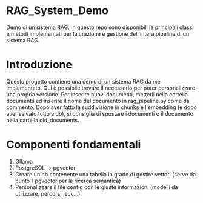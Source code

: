 # RAG_System_Demo
Demo di un sistema RAG. In questo repo sono disponibili le principali classi e metodi implementati per la crazione e gestione dell'intera pipeline di un sistema RAG.

# Introduzione
Questo progetto contiene una demo di un sistema RAG da me implementato. Qui è possibile trovare il necessario per poter personalizzare una propria versione. 
Per inserire nuovi documenti, metterli nella cartella documents ed inserire il nome del documento in rag_pipeline.py come da commento. 
Dopo aver fatto la suddivisione in chunks e l'embedding (e dopo aver salvato tutto a db), si consiglia di spostare i documenti o il documento nella cartella old_documents.

# Componenti fondamentali
1. Ollama
2. PostgreSQL -> pgvector
3. Creare un db contenente una tabella in grado di gestire vettori (serve da punto 1 pgvector per la ricerca semantica)
4. Personalizzare il file config con le giuste informazioni (modelli da utilizzare, percorsi, ecc...)
